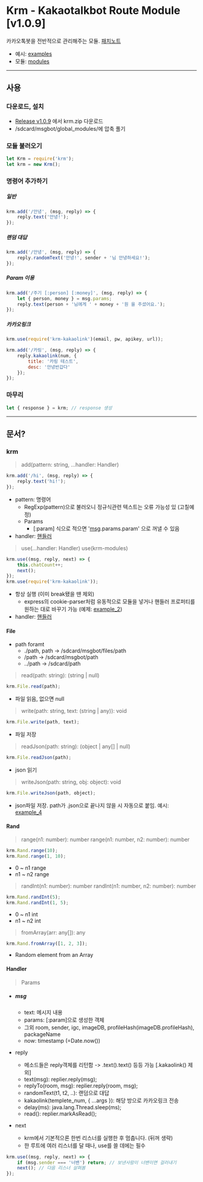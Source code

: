 # Krm - Kakaotalkbot Route Module [v1.0.9]

카카오톡봇을 전반적으로 관리해주는 모듈. [패치노트](patchnote.md)

 - 예시: [examples](examples/)
 - 모듈: [modules](https://github.com/taeseong14/krm-modules)

---

## 사용

### 다운로드, 설치
 - [Release v1.0.9](https://github.com/taeseong14/krm/releases/tag/1.0.9) 에서 krm.zip 다운로드
 - /sdcard/msgbot/global_modules/에 압축 풀기

### 모듈 불러오기
```js
let Krm = require('krm');
let krm = new Krm();
```

### 명령어 추가하기

##### 일반
```js
krm.add('/안녕', (msg, reply) => {
    reply.text('안녕!');
});
```

##### 랜덤 대답
```js
krm.add('/안녕', (msg, reply) => {
    reply.randomText('안녕!', sender + '님 안녕하세요!');
});
```

##### Param 이용
```js
krm.add('/주기 [:person] [:money]', (msg, reply) => {
    let { person, money } = msg.params;
    reply.text(person + '님에게 ' + money + '원 을 주셨어요.');
});
```

##### 카카오링크
```js
krm.use(require('krm-kakaolink')(email, pw, apikey, url));

krm.add('/카링', (msg, reply) => {
    reply.kakaolink(num, {
        title: '카링 테스트',
        desc: '안녕반갑다'
    });
});
```


### 마무리
```js
let { response } = krm; // response 생성
```

---

## 문서?

### krm

> add(pattern: string, ...handler: Handler)
```js
krm.add('/hi', (msg, reply) => {
    reply.text('hi!');
});
```
 - pattern: 명령어
   - RegExp(pattern)으로 불러오니 정규식관련 텍스트는 오류 가능성 있 (고칠예정)
   - Params
     - [:param] 식으로 적으면 '[msg](#msg).params.param' 으로 꺼낼 수 있음
 - handler: [핸들러](#handler)

> use(...handler: Handler)
> use(krm-modules)
```js
krm.use((msg, reply, next) => {
    this.chatCount++;
    next();
});
krm.use(require('krm-kakaolink'));
```
 - 항상 실행 (이미 break됐을 땐 제외)
   - express의 cookie-parser처럼 유동적으로 모듈을 넣거나 핸들러 프로퍼티를 원하는 대로 바꾸기 가능 (예제: [example_2](examples/2_use.js))
 - handler: [핸들러](#handler)

#### File

 - path foramt
   - ./path, path -> /sdcard/msgbot/files/path
   - /path -> /sdcard/msgbot/path
   - ../path -> /sdcard/path

> read(path: string): (string | null)
```js
krm.File.read(path);
```
 - 파일 읽음, 없으면 null

> write(path: string, text: (string | any)): void
```js
krm.File.write(path, text);
```
 - 파일 저장

> readJson(path: string): (object | any[] | null)
```js
krm.File.readJson(path);
```
 - json 읽기

> writeJson(path: string, obj: object): void
```js
krm.File.writeJson(path, object);
```
 - json파일 저장. path가 .json으로 끝나지 않을 시 자동으로 붙임. 예시: [example_4](examples/4_file.js)


#### Rand

> range(n1: number): number
> range(n1: number, n2: number): number
```js
krm.Rand.range(10);
krm.Rand.range(1, 10);
```
 - 0 ~ n1 range
 - n1 ~ n2 range

> randInt(n1: number): number
> randInt(n1: number, n2: number): number
```js
krm.Rand.randInt(5);
krm.Rand.randInt(1, 5);
```
 - 0 ~ n1 int
 - n1 ~ n2 int

> fromArray(arr: any[]): any
```js
krm.Rand.fromArray([1, 2, 3]);
```
 - Random element from an Array


#### Handler

> Params

 - ##### msg
   - text: 메시지 내용
   - params: [:param]으로 생성한 객체
   - 그외 room, sender, igc, imageDB, profileHash(imageDB.profileHash), packageName
   - now: timestamp (=Date.now())

 - reply
   - 메소드들은 reply객체를 리턴함 -> .text().text() 등등 가능 [.kakaolink() 제외]
   - text(msg): replier.reply(msg);
   - replyTo(room, msg): replier.reply(room, msg);
   - randomText(t1, t2, ..): 랜덤으로 대답
   - kakaolink(templete_num, { ...args }): 해당 방으로 카카오링크 전송
   - delay(ms): java.lang.Thread.sleep(ms);
   - read(): replier.markAsRead();

 - next
   - krm에서 기본적으론 한번 리스너를 실행한 후 멈춥니다. (뒤꺼 생략)
   - 한 루트에 여러 리스너를 달 때나, use를 쓸 데에는 필수

```js
krm.use((msg, reply, next) => {
    if (msg.sender === '너밴') return; // 보낸사람이 너밴이면 걸러내기
    next(); // 다음 리스너 살펴봄
});
```